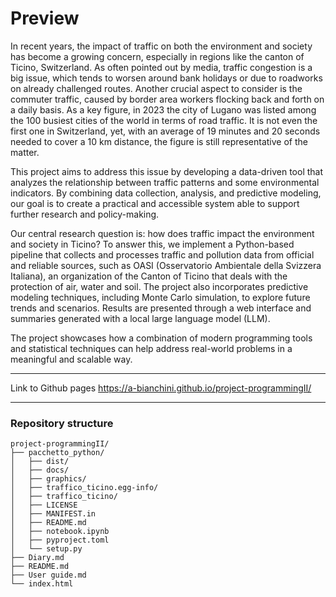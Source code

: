 # Preview

In recent years, the impact of traffic on both the environment and society has become a growing concern, especially in regions like the canton of Ticino, Switzerland. As often pointed out by media, traffic congestion is a big issue, which tends to worsen around bank holidays or due to roadworks on already challenged routes. Another crucial aspect to consider is the commuter traffic, caused by border area workers flocking back and forth on a daily basis. As a key figure, in 2023 the city of Lugano was listed among the 100 busiest cities of the world in terms of road traffic. It is not even the first one in Switzerland, yet, with an average of 19 minutes and 20 seconds needed to cover a 10 km distance, the figure is still representative of the matter.

This project aims to address this issue by developing a data-driven tool that analyzes the relationship between traffic patterns and some environmental indicators. By combining data collection, analysis, and predictive modeling, our goal is to create a practical and accessible system able to support further research and policy-making.

Our central research question is: how does traffic impact the environment and society in Ticino? To answer this, we implement a Python-based pipeline that collects and processes traffic and pollution data from official and reliable sources, such as OASI (Osservatorio Ambientale della Svizzera Italiana), an organization of the Canton of Ticino that deals with the protection of air, water and soil.
The project also incorporates predictive modeling techniques, including Monte Carlo simulation, to explore future trends and scenarios. Results are presented through a web interface and summaries generated with a local large language model (LLM). 

The project showcases how a combination of modern programming tools and statistical techniques can help address real-world problems in a meaningful and scalable way.

---
Link to Github pages https://a-bianchini.github.io/project-programmingII/

---
### Repository structure

```text
project-programmingII/
├── pacchetto_python/
│   ├── dist/
│   ├── docs/
│   ├── graphics/
│   ├── traffico_ticino.egg-info/
│   ├── traffico_ticino/
│   ├── LICENSE
│   ├── MANIFEST.in
│   ├── README.md
│   ├── notebook.ipynb
│   ├── pyproject.toml
│   └── setup.py
├── Diary.md
├── README.md
├── User guide.md
└── index.html
```

